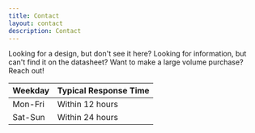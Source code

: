 ```yaml
---
title: Contact
layout: contact
description: Contact
---
```


Looking for a design, but don't see it here? Looking for information, but can't find it on the datasheet? Want to make a large volume purchase? Reach out!

| Weekday   | Typical Response Time |
| --------- | --------------------- |
|  Mon-Fri  |    Within 12 hours    |
|  Sat-Sun  |    Within 24 hours    |
